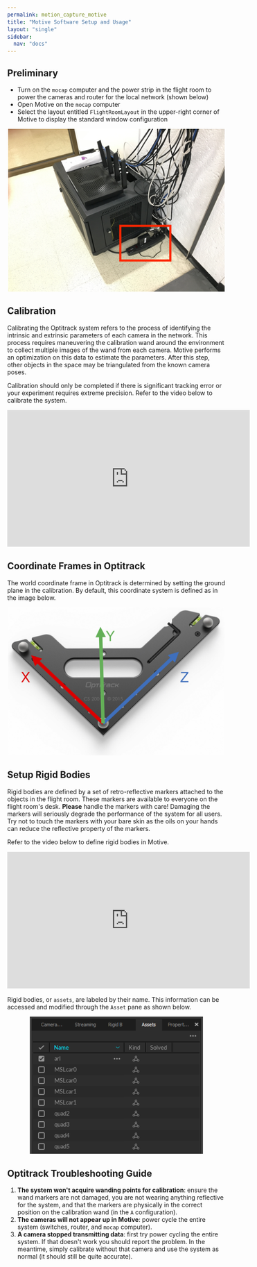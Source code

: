 ```yaml
---
permalink: motion_capture_motive
title: "Motive Software Setup and Usage"
layout: "single"
sidebar:
  nav: "docs"
---
```


## Preliminary
* Turn on the `mocap` computer and the power strip in the flight room to power the cameras and router for the local network (shown below)
* Open Motive on the `mocap` computer
* Select the layout entitled `FlightRoomLayout` in the upper-right corner of Motive to display the standard window configuration

<p style="text-align:center;">
<img src="assets/flightroom_switches.jpg" width="500"/>
</p>

## Calibration
Calibrating the Optitrack system refers to the process of identifying the intrinsic and extrinsic parameters of each camera in the network. This process requires maneuvering the calibration wand around the environment to collect multiple images of the wand from each camera. Motive performs an optimization on this data to estimate the parameters. After this step, other objects in the space may be triangulated from the known camera poses. 

Calibration should only be completed if there is significant tracking error or your experiment requires extreme precision. Refer to the video below to calibrate the system. 

<iframe width="560" height="315" src="https://www.youtube.com/embed/cNZaFEghTBU" frameborder="0" allow="autoplay; encrypted-media" allowfullscreen></iframe>

## Coordinate Frames in Optitrack
The world coordinate frame in Optitrack is determined by setting the ground plane in the calibration. By default, this coordinate system is defined as in the image below. 

<p style="text-align:center;">
<img src="assets/mocap_coodinate_system.png" width="500"/>
</p>

## Setup Rigid Bodies
Rigid bodies are defined by a set of retro-reflective markers attached to the objects in the flight room. These markers are available to everyone on the flight room's desk. **Please** handle the markers with care! Damaging the markers will seriously degrade the performance of the system for all users. Try not to touch the markers with your bare skin as the oils on your hands can reduce the reflective property of the markers. 

Refer to the video below to define rigid bodies in Motive. 
<iframe width="560" height="315" src="https://www.youtube.com/embed/Z9kO7jJgCLE" frameborder="0" allow="autoplay; encrypted-media" allowfullscreen></iframe>

Rigid bodies, or `assets`, are labeled by their name. This information can be accessed and modified through the `Asset` pane as shown below. 

<p style="text-align:center;">
<img src="assets/mocap_assets.png" width="400"/>
</p>

## Optitrack Troubleshooting Guide 
1. **The system won't acquire wanding points for calibration**: ensure the wand markers are not damaged, you are not wearing anything reflective for the system, and that the markers are physically in the correct position on the calibration wand (in the `A` configuration). 
2. **The cameras will not appear up in Motive**: power cycle the entire system (switches, router, and `mocap` computer). 
3. **A camera stopped transmitting data**: first try power cycling the entire system. If that doesn't work you should report the problem. In the meantime, simply calibrate without that camera and use the system as normal (it should still be quite accurate). 


